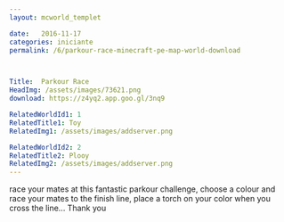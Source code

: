 ```yaml
---
layout: mcworld_templet

date:   2016-11-17
categories: iniciante
permalink: /6/parkour-race-minecraft-pe-map-world-download



Title:  Parkour Race
HeadImg: /assets/images/73621.png
download: https://z4yq2.app.goo.gl/3nq9

RelatedWorldId1: 1
RelatedTitle1: Toy
RelatedImg1: /assets/images/addserver.png

RelatedWorldId2: 2
RelatedTitle2: Plooy
RelatedImg2: /assets/images/addserver.png
---
```

race your mates at this fantastic parkour challenge, choose a colour and race your mates to the finish line, place a torch on your color when you cross the line... Thank you
